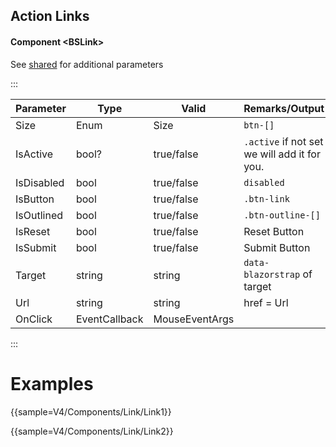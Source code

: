 ﻿## Action Links

#### Component \<BSLink\>
See [shared](layout/shared) for additional parameters   

:::

| Parameter  | Type          | Valid          | Remarks/Output                                | 
|------------|---------------|----------------|-----------------------------------------------|
| Size       | Enum          | Size           | `btn-[]`                                      | {.table-striped}
| IsActive   | bool?         | true/false     | `.active`  if not set we will add it for you. |                
| IsDisabled | bool          | true/false     | `disabled`                                    |                
| IsButton   | bool          | true/false     | `.btn-link`                                   |                
| IsOutlined | bool          | true/false     | `.btn-outline-[]`                             |                
| IsReset    | bool          | true/false     | Reset Button                                  |                
| IsSubmit   | bool          | true/false     | Submit Button                                 |
| Target     | string        | string         | `data-blazorstrap` of target                  |
| Url        | string        | string         | href = Url                                    |
| OnClick    | EventCallback | MouseEventArgs |                                               |

:::

# Examples

{{sample=V4/Components/Link/Link1}}

{{sample=V4/Components/Link/Link2}}
